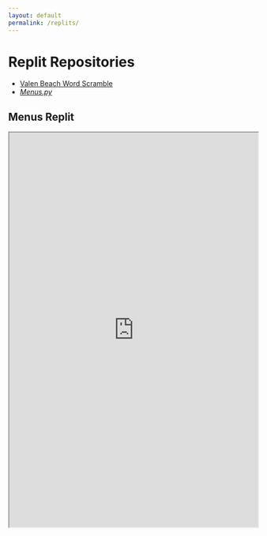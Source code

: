 ```yaml
--- 
layout: default
permalink: /replits/
---
```



# Replit Repositories
- [Valen Beach Word Scramble](https://replit.com/@valenryanreynol/Beach-Guessing-Game#Team-MicrosoftTechSupport/main.py)
- [*Menus.py*](https://replit.com/@valenryanreynol/Valen-Tri-3-Work#.replit) 

## Menus Replit
<iframe height="800px" width="100%" src="https://replit.com/@valenryanreynol/Valen-Tri-3-Work#.replit?lite=true"></iframe>
